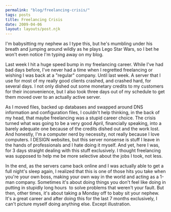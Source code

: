 ```yaml
---
permalink: "blog/freelancing-crisis/"
tags: posts
title: Freelancing Crisis
date: 2009-04-06
layout: layouts/post.njk
---
```


I'm babysitting my nephew as I type this, but he's mumbling under his breath and jumping around wildly as he plays Lego Star Wars, so I bet he won't even notice I'm typing away on my blog.

Last week I hit a huge speed bump in my freelancing career. While I've had bad days before, I've never had a time when I regretted freelancing or wishing I was back at a "regular" company. Until last week. A server that I use for most of my really good clients crashed, and crashed hard, for several days. I not only dished out some monetary credits to my customers for their inconvenience, but I also took three days out of my schedule to get them moved over to an actually active server.

As I moved files, backed up databases and swapped around DNS information and configuration files, I couldn't help thinking, in the back of my head, that maybe freelancing was a stupid career choice. The crisis turned what was going to be a very good April, financially speaking, into a barely adequate one because of the credits dished out and the work lost. And honestly, I'm a computer nerd by necessity, not really because I love computers. I DESIGN websites, but this server nonsense is stuff I leave in the hands of professionals and I hate doing it myself. And yet, here I was, for 3 days straight dealing with this stuff exclusively. I thought freelancing was supposed to help me be more selective about the jobs I took, not less.

In the end, as the servers came back online and I was actually able to get a full night's sleep again, I realized that this is one of those hits you take when you're your own boss, making your own way in the world and acting as a 1-man company. Sometimes it's about doing things you don't feel like doing in putting in stupidly long hours&nbsp; to solve problems that weren't your fault. But then, other times, it's about taking a Monday off to baby sit your nephew. It's a great career and after doing this for the last 7 months exclusively, I can't picture myself doing anything else. Except illustration.